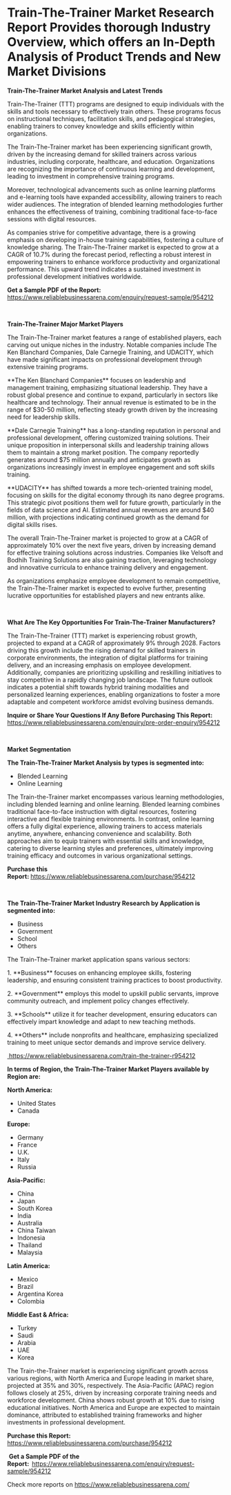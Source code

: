 <p><h1>Train-The-Trainer Market Research Report Provides thorough Industry Overview, which offers an In-Depth Analysis of Product Trends and New Market Divisions</h1></p><p><strong>Train-The-Trainer Market Analysis and Latest Trends</strong></p>
<p><p>Train-The-Trainer (TTT) programs are designed to equip individuals with the skills and tools necessary to effectively train others. These programs focus on instructional techniques, facilitation skills, and pedagogical strategies, enabling trainers to convey knowledge and skills efficiently within organizations. </p><p>The Train-The-Trainer market has been experiencing significant growth, driven by the increasing demand for skilled trainers across various industries, including corporate, healthcare, and education. Organizations are recognizing the importance of continuous learning and development, leading to investment in comprehensive training programs. </p><p>Moreover, technological advancements such as online learning platforms and e-learning tools have expanded accessibility, allowing trainers to reach wider audiences. The integration of blended learning methodologies further enhances the effectiveness of training, combining traditional face-to-face sessions with digital resources.</p><p>As companies strive for competitive advantage, there is a growing emphasis on developing in-house training capabilities, fostering a culture of knowledge sharing. The Train-The-Trainer market is expected to grow at a CAGR of 10.7% during the forecast period, reflecting a robust interest in empowering trainers to enhance workforce productivity and organizational performance. This upward trend indicates a sustained investment in professional development initiatives worldwide.</p></p>
<p><strong>Get a Sample PDF of the Report:&nbsp;</strong> <a href="https://www.reliablebusinessarena.com/enquiry/request-sample/954212?utm_campaign=2185&utm_medium=2&utm_source=Github&utm_content=ia&utm_term=11032025&utm_id=train-the-trainer">https://www.reliablebusinessarena.com/enquiry/request-sample/954212</a></p>
<p>&nbsp;</p>
<p><strong>Train-The-Trainer Major Market Players</strong></p>
<p><p>The Train-The-Trainer market features a range of established players, each carving out unique niches in the industry. Notable companies include The Ken Blanchard Companies, Dale Carnegie Training, and UDACITY, which have made significant impacts on professional development through extensive training programs.</p><p>**The Ken Blanchard Companies** focuses on leadership and management training, emphasizing situational leadership. They have a robust global presence and continue to expand, particularly in sectors like healthcare and technology. Their annual revenue is estimated to be in the range of $30-50 million, reflecting steady growth driven by the increasing need for leadership skills.</p><p>**Dale Carnegie Training** has a long-standing reputation in personal and professional development, offering customized training solutions. Their unique proposition in interpersonal skills and leadership training allows them to maintain a strong market position. The company reportedly generates around $75 million annually and anticipates growth as organizations increasingly invest in employee engagement and soft skills training.</p><p>**UDACITY** has shifted towards a more tech-oriented training model, focusing on skills for the digital economy through its nano degree programs. This strategic pivot positions them well for future growth, particularly in the fields of data science and AI. Estimated annual revenues are around $40 million, with projections indicating continued growth as the demand for digital skills rises.</p><p>The overall Train-The-Trainer market is projected to grow at a CAGR of approximately 10% over the next five years, driven by increasing demand for effective training solutions across industries. Companies like Velsoft and Bodhih Training Solutions are also gaining traction, leveraging technology and innovative curricula to enhance training delivery and engagement.</p><p>As organizations emphasize employee development to remain competitive, the Train-The-Trainer market is expected to evolve further, presenting lucrative opportunities for established players and new entrants alike.</p></p>
<p>&nbsp;</p>
<p><strong>What Are The Key Opportunities For Train-The-Trainer Manufacturers?</strong></p>
<p><p>The Train-The-Trainer (TTT) market is experiencing robust growth, projected to expand at a CAGR of approximately 9% through 2028. Factors driving this growth include the rising demand for skilled trainers in corporate environments, the integration of digital platforms for training delivery, and an increasing emphasis on employee development. Additionally, companies are prioritizing upskilling and reskilling initiatives to stay competitive in a rapidly changing job landscape. The future outlook indicates a potential shift towards hybrid training modalities and personalized learning experiences, enabling organizations to foster a more adaptable and competent workforce amidst evolving business demands.</p></p>
<p><strong>Inquire or Share Your Questions If Any Before Purchasing This Report:</strong> <a href="https://www.reliablebusinessarena.com/enquiry/pre-order-enquiry/954212?utm_campaign=2185&utm_medium=2&utm_source=Github&utm_content=ia&utm_term=11032025&utm_id=train-the-trainer">https://www.reliablebusinessarena.com/enquiry/pre-order-enquiry/954212</a></p>
<p>&nbsp;</p>
<p><strong>Market Segmentation</strong></p>
<p><strong>The Train-The-Trainer Market Analysis by types is segmented into:</strong></p>
<p><ul><li>Blended Learning</li><li>Online Learning</li></ul></p>
<p><p>The Train-the-Trainer market encompasses various learning methodologies, including blended learning and online learning. Blended learning combines traditional face-to-face instruction with digital resources, fostering interactive and flexible training environments. In contrast, online learning offers a fully digital experience, allowing trainers to access materials anytime, anywhere, enhancing convenience and scalability. Both approaches aim to equip trainers with essential skills and knowledge, catering to diverse learning styles and preferences, ultimately improving training efficacy and outcomes in various organizational settings.</p></p>
<p><strong>Purchase this Report:&nbsp;</strong><a href="https://www.reliablebusinessarena.com/purchase/954212?utm_campaign=2185&utm_medium=2&utm_source=Github&utm_content=ia&utm_term=11032025&utm_id=train-the-trainer">https://www.reliablebusinessarena.com/purchase/954212</a></p>
<p>&nbsp;</p>
<p><strong>The Train-The-Trainer Market Industry Research by Application is segmented into:</strong></p>
<p><ul><li>Business</li><li>Government</li><li>School</li><li>Others</li></ul></p>
<p><p>The Train-The-Trainer market application spans various sectors: </p><p>1. **Business** focuses on enhancing employee skills, fostering leadership, and ensuring consistent training practices to boost productivity.</p><p>2. **Government** employs this model to upskill public servants, improve community outreach, and implement policy changes effectively.</p><p>3. **Schools** utilize it for teacher development, ensuring educators can effectively impart knowledge and adapt to new teaching methods.</p><p>4. **Others** include nonprofits and healthcare, emphasizing specialized training to meet unique sector demands and improve service delivery.</p></p>
<p><a href="https://www.reliablebusinessarena.com/train-the-trainer-r954212?utm_campaign=2185&utm_medium=2&utm_source=Github&utm_content=ia&utm_term=11032025&utm_id=train-the-trainer">&nbsp;https://www.reliablebusinessarena.com/train-the-trainer-r954212</a></p>
<p><strong>In terms of Region, the Train-The-Trainer Market Players available by Region are:</strong></p>
<p>
    <p> <strong> North America: </strong>
        <ul>
            <li>United States</li>
            <li>Canada</li>
        </ul>
        </p> 
    <p> <strong> Europe: </strong>
        <ul>
            <li>Germany</li>
            <li>France</li>
            <li>U.K.</li>
            <li>Italy</li>
            <li>Russia</li>
        </ul>
        </p> 
    <p> <strong> Asia-Pacific: </strong>
        <ul>
            <li>China</li>
            <li>Japan</li>
            <li>South Korea</li>
            <li>India</li>
            <li>Australia</li>
            <li>China Taiwan</li>
            <li>Indonesia</li>
            <li>Thailand</li>
            <li>Malaysia</li>
        </ul>
        </p> 
    <p> <strong> Latin America: </strong>
        <ul>
            <li>Mexico</li>
            <li>Brazil</li>
            <li>Argentina Korea</li>
            <li>Colombia</li>
        </ul>
        </p> 
    <p> <strong> Middle East & Africa: </strong>
        <ul>
            <li>Turkey</li>
            <li>Saudi</li>
            <li>Arabia</li>
            <li>UAE</li>
            <li>Korea</li>
        </ul>
    </p>
    </p>
<p><p>The Train-the-Trainer market is experiencing significant growth across various regions, with North America and Europe leading in market share, projected at 35% and 30%, respectively. The Asia-Pacific (APAC) region follows closely at 25%, driven by increasing corporate training needs and workforce development. China shows robust growth at 10% due to rising educational initiatives. North America and Europe are expected to maintain dominance, attributed to established training frameworks and higher investments in professional development.</p></p>
<p><strong>Purchase this Report: </strong><a href="https://www.reliablebusinessarena.com/purchase/954212?utm_campaign=2185&utm_medium=2&utm_source=Github&utm_content=ia&utm_term=11032025&utm_id=train-the-trainer">https://www.reliablebusinessarena.com/purchase/954212</a></p>
<p>&nbsp;<strong>Get a Sample PDF of the Report:&nbsp;&nbsp;</strong><a href="https://www.reliablebusinessarena.com/enquiry/request-sample/954212?utm_campaign=2185&utm_medium=2&utm_source=Github&utm_content=ia&utm_term=11032025&utm_id=train-the-trainer">https://www.reliablebusinessarena.com/enquiry/request-sample/954212</a></p>
<p><strong></strong></p>
<p>Check more reports on <a href="https://www.reliablebusinessarena.com/?utm_campaign=2185&utm_medium=2&utm_source=Github&utm_content=ia&utm_term=11032025&utm_id=train-the-trainer">https://www.reliablebusinessarena.com/</a></p>